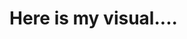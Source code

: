 # Here is my visual....

<div class="flourish-embed flourish-chart" data-src="visualisation/11663003"><script src="https://public.flourish.studio/resources/embed.js"></script></div>
